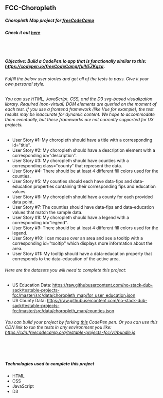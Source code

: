 ## FCC-Choropleth
##### Choropleth Map project for [freeCodeCamp](https://freecodecamp.org/)
##### Check it out [here](https://mot01.github.io/FCC-Choropleth/)

<br/>
<br/>

##### Objective: Build a CodePen.io app that is functionally similar to this: https://codepen.io/freeCodeCamp/full/EZKqza.
###### Fulfill the below user stories and get all of the tests to pass. Give it your own personal style.
###### You can use HTML, JavaScript, CSS, and the D3 svg-based visualization library. Required (non-virtual) DOM elements are queried on the moment of each test. If you use a frontend framework (like Vue for example), the test results may be inaccurate for dynamic content. We hope to accommodate them eventually, but these frameworks are not currently supported for D3 projects.
- User Story #1: My choropleth should have a title with a corresponding id="title".
- User Story #2: My choropleth should have a description element with a corresponding id="description".
- User Story #3: My choropleth should have counties with a corresponding class="county" that represent the data.
- User Story #4: There should be at least 4 different fill colors used for the counties.
- User Story #5: My counties should each have data-fips and data-education properties containing their corresponding fips and education values.
- User Story #6: My choropleth should have a county for each provided data point.
- User Story #7: The counties should have data-fips and data-education values that match the sample data.
- User Story #8: My choropleth should have a legend with a corresponding id="legend".
- User Story #9: There should be at least 4 different fill colors used for the legend.
- User Story #10: I can mouse over an area and see a tooltip with a corresponding id="tooltip" which displays more information about the area.
- User Story #11: My tooltip should have a data-education property that corresponds to the data-education of the active area.
###### Here are the datasets you will need to complete this project:

- US Education Data: https://raw.githubusercontent.com/no-stack-dub-sack/testable-projects-fcc/master/src/data/choropleth_map/for_user_education.json
- US County Data: https://raw.githubusercontent.com/no-stack-dub-sack/testable-projects-fcc/master/src/data/choropleth_map/counties.json

###### You can build your project by forking [this](https://codepen.io/freeCodeCamp/pen/MJjpwO) CodePen pen. Or you can use this CDN link to run the tests in any environment you like: https://cdn.freecodecamp.org/testable-projects-fcc/v1/bundle.js

<br/>
<br/>

##### Technologies used to complete this project
- HTML
- CSS
- JavaScript
- D3
